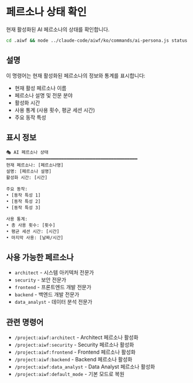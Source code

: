 # 페르소나 상태 확인

현재 활성화된 AI 페르소나의 상태를 확인합니다.

```bash
cd .aiwf && node ../claude-code/aiwf/ko/commands/ai-persona.js status
```

## 설명
이 명령어는 현재 활성화된 페르소나의 정보와 통계를 표시합니다:

- 현재 활성 페르소나 이름
- 페르소나 설명 및 전문 분야
- 활성화 시간
- 사용 통계 (사용 횟수, 평균 세션 시간)
- 주요 동작 특성

## 표시 정보
```
🎭 AI 페르소나 상태
━━━━━━━━━━━━━━━━━━━━━━━━━━━━━━━━━━━━━━━━━━━━━━━━━━
현재 페르소나: [페르소나명]
설명: [페르소나 설명]
활성화 시간: [시간]

주요 동작:
• [동작 특성 1]
• [동작 특성 2]
• [동작 특성 3]

사용 통계:
• 총 사용 횟수: [횟수]
• 평균 세션 시간: [시간]
• 마지막 사용: [날짜/시간]
```

## 사용 가능한 페르소나
- `architect` - 시스템 아키텍처 전문가
- `security` - 보안 전문가
- `frontend` - 프론트엔드 개발 전문가
- `backend` - 백엔드 개발 전문가
- `data_analyst` - 데이터 분석 전문가

## 관련 명령어
- `/project:aiwf:architect` - Architect 페르소나 활성화
- `/project:aiwf:security` - Security 페르소나 활성화
- `/project:aiwf:frontend` - Frontend 페르소나 활성화
- `/project:aiwf:backend` - Backend 페르소나 활성화
- `/project:aiwf:data_analyst` - Data Analyst 페르소나 활성화
- `/project:aiwf:default_mode` - 기본 모드로 복원